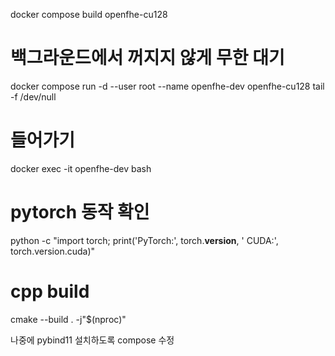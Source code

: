 docker compose build openfhe-cu128

# 백그라운드에서 꺼지지 않게 무한 대기
docker compose run -d --user root --name openfhe-dev openfhe-cu128 tail -f /dev/null

# 들어가기
docker exec -it openfhe-dev bash

# pytorch 동작 확인
python -c "import torch; print('PyTorch:', torch.__version__, ' CUDA:', torch.version.cuda)"

# cpp build
cmake --build . -j"$(nproc)"

나중에 pybind11 설치하도록 compose 수정